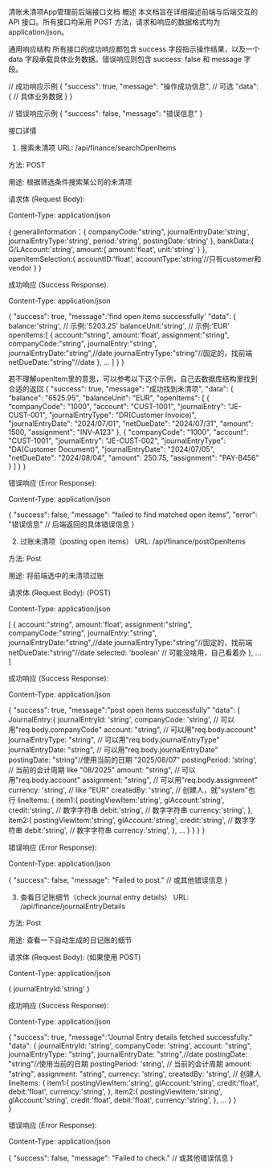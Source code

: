 清账未清项App管理前后端接口文档
概述
本文档旨在详细描述前端与后端交互的 API 接口。所有接口均采用 POST 方法，请求和响应的数据格式均为 application/json。

通用响应结构
所有接口的成功响应都包含 success 字段指示操作结果，以及一个 data 字段承载具体业务数据。错误响应则包含 success: false 和 message 字段。

// 成功响应示例
{
    "success": true,
    "message": "操作成功信息", // 可选
    "data": {
        // 具体业务数据
    }
}

// 错误响应示例
{
    "success": false,
    "message": "错误信息"
}

接口详情

1. 搜索未清项
   URL: /api/finance/searchOpenItems

方法: POST

用途: 根据筛选条件搜索某公司的未清项

请求体 (Request Body):

Content-Type: application/json

{
    generalInformation：{
        companyCode:"string",
        journalEntryDate:'string',
        journalEntryType:'string',
        period:'string',
        postingDate:'string'
    },
    bankData:{
        G/LAccount:'string',
        amount:{
            amount:'float',
            unit:'string'
        }
    },
    openItemSelection:{
        accountID:'float',
        accountType:'string'//只有customer和vendor
    }
}

成功响应 (Success Response):

Content-Type: application/json

{
    "success": true,
    "message":'find open items successfully'
    "data": {
        balance:'string', // 示例:'5203.25'
        balanceUnit:'string', // 示例:'EUR'
        openItems:[
            {
                account:"string",
                amount:'float',
                assignment:"string",
                companyCode:"string",
                journalEntry:"string",
                journalEntryDate:"string",//date
                journalEntryType:"string"//固定的，找前端
                netDueDate:"string"//date
            },
            ...
        ]
    }
}

若不理解openItem里的意思，可以参考以下这个示例，自己去数据库结构里找到合适的返回
{
    "success": true,
    "message": "成功找到未清项",
    "data": {
        "balance": "6525.95",
        "balanceUnit": "EUR",
        "openItems": [
            {
                "companyCode": "1000",
                "account": "CUST-1001",
                "journalEntry": "JE-CUST-001",
                "journalEntryType": "DR(Customer Invoice)",
                "journalEntryDate": "2024/07/01",
                "netDueDate": "2024/07/31",
                "amount": 1500,
                "assignment": "INV-A123"
            },
            {
                "companyCode": "1000",
                "account": "CUST-1001",
                "journalEntry": "JE-CUST-002",
                "journalEntryType": "DA(Customer Document)",
                "journalEntryDate": "2024/07/05",
                "netDueDate": "2024/08/04",
                "amount": 250.75,
                "assignment": "PAY-B456"
            }
        ]
    }
}

错误响应 (Error Response):

Content-Type: application/json

{
    "success": false,
    "message": "failed to find matched open items",
    "error": "错误信息" // 后端返回的具体错误信息
}

2. 过账未清项（posting open items）
   URL: /api/finance/postOpenItems

方法: Post

用途: 将前端选中的未清项过账

请求体 (Request Body): (POST)

Content-Type: application/json

[
    {
        account:"string",
        amount:'float',
        assignment:"string",
        companyCode:"string",
        journalEntry:"string",
        journalEntryDate:"string",//date
        journalEntryType:"string"//固定的，找前端
        netDueDate:"string"//date
        selected: 'boolean' // 可能没啥用，自己看着办
    },
    ...
]

成功响应 (Success Response):

Content-Type: application/json

{
    "success": true,
    "message":"post open items successfully"
    "data": {
        JournalEntry:{
                journalEntryId: 'string',
                companyCode: 'string', // 可以用"req.body.companyCode"
                account: "string", // 可以用"req.body.account"
                journalEntryType: "string", // 可以用"req.body.journalEntryType"
                journalEntryDate: "string", // 可以用"req.body.journalEntryDate"
                postingDate: "string"//使用当前的日期 "2025/08/07"
                postingPeriod: 'string', // 当前的会计周期 like "08/2025"
                amount: "string", // 可以用"req.body.account"
                assignment: "string", // 可以用"req.body.assignment"
                currency: 'string', // like "EUR"
                createdBy: 'string', // 创建人，就"system"也行
                lineItems: {
                    item1:{
                        postingViewItem:'string',
                        glAccount:'string',
                        credit:'string', // 数字字符串
                        debit:'string', // 数字字符串
                        currency:'string',
                    },
                    item2:{
                        postingViewItem:'string',
                        glAccount:'string',
                        credit:'string', // 数字字符串
                        debit:'string', // 数字字符串
                        currency:'string',
                    },
                    ...
                }
        }
    }
}

错误响应 (Error Response):

Content-Type: application/json

{
    "success": false,
    "message": "Failed to post." // 或其他错误信息
}

3. 查看日记账细节（check journal entry details）
   URL: /api/finance/journalEntryDetails

方法: Post

用途: 查看一下自动生成的日记账的细节

请求体 (Request Body): (如果使用 POST)

Content-Type: application/json

{
    journalEntryId:'string'
}

成功响应 (Success Response):

Content-Type: application/json

{
    "success": true,
    "message":"Journal Entry details fetched successfully."
    "data": {
        journalEntryId: 'string',
        companyCode: 'string',
        account: "string",
        journalEntryType: "string",
        journalEntryDate: "string",//date
        postingDate: "string"//使用当前的日期
        postingPeriod: 'string', // 当前的会计周期
        amount: "string",
        assignment: "string",
        currency: 'string', 
        createdBy: 'string', // 创建人
        lineItems: {
            item1:{
                postingViewItem:'string',
                glAccount:'string',
                credit:'float',
                debit:'float',
                currency:'string',
            },
            item2:{
                postingViewItem:'string',
                glAccount:'string',
                credit:'float',
                debit:'float',
                currency:'string',
            },
            ...
        }
    }   
}

错误响应 (Error Response):

Content-Type: application/json

{
    "success": false,
    "message": "Failed to check." // 或其他错误信息
}